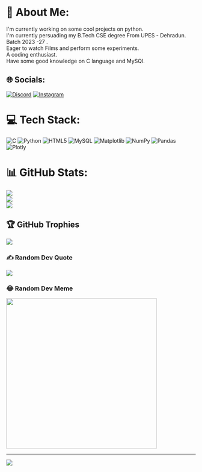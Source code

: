 # 💫 About Me:
I'm currently working on some cool projects on python.<br>I'm currently persuading my B.Tech CSE degree From UPES - Dehradun.<br>Batch 2023 -27 .<br>Eager to watch Films and perform some experiments.<br>A coding enthusiast.<br>Have some good knowledge on C language and MySQl.


## 🌐 Socials:
[![Discord](https://img.shields.io/badge/Discord-%237289DA.svg?logo=discord&logoColor=white)](https://discord.gg/https://discord.gg/uCC7MMG2) [![Instagram](https://img.shields.io/badge/Instagram-%23E4405F.svg?logo=Instagram&logoColor=white)](https://instagram.com/@soumya112005) 

# 💻 Tech Stack:
![C](https://img.shields.io/badge/c-%2300599C.svg?style=for-the-badge&logo=c&logoColor=white) ![Python](https://img.shields.io/badge/python-3670A0?style=for-the-badge&logo=python&logoColor=ffdd54) ![HTML5](https://img.shields.io/badge/html5-%23E34F26.svg?style=for-the-badge&logo=html5&logoColor=white) ![MySQL](https://img.shields.io/badge/mysql-%2300000f.svg?style=for-the-badge&logo=mysql&logoColor=white) ![Matplotlib](https://img.shields.io/badge/Matplotlib-%23ffffff.svg?style=for-the-badge&logo=Matplotlib&logoColor=black) ![NumPy](https://img.shields.io/badge/numpy-%23013243.svg?style=for-the-badge&logo=numpy&logoColor=white) ![Pandas](https://img.shields.io/badge/pandas-%23150458.svg?style=for-the-badge&logo=pandas&logoColor=white) ![Plotly](https://img.shields.io/badge/Plotly-%233F4F75.svg?style=for-the-badge&logo=plotly&logoColor=white)
# 📊 GitHub Stats:
![](https://github-readme-stats.vercel.app/api?username=soumya-jain123&theme=dark&hide_border=false&include_all_commits=false&count_private=false)<br/>
![](https://github-readme-streak-stats.herokuapp.com/?user=soumya-jain123&theme=dark&hide_border=false)<br/>
![](https://github-readme-stats.vercel.app/api/top-langs/?username=soumya-jain123&theme=dark&hide_border=false&include_all_commits=false&count_private=false&layout=compact)

## 🏆 GitHub Trophies
![](https://github-profile-trophy.vercel.app/?username=soumya-jain123&theme=radical&no-frame=false&no-bg=true&margin-w=4)

### ✍️ Random Dev Quote
![](https://quotes-github-readme.vercel.app/api?type=horizontal&theme=radical)

### 😂 Random Dev Meme
<img src='https://randommeme-five.vercel.app/' style="height: 400px;"/>

---
[![](https://visitcount.itsvg.in/api?id=soumya-jain123&icon=0&color=0)](https://visitcount.itsvg.in)

<!-- Proudly created with GPRM ( https://gprm.itsvg.in ) -->

